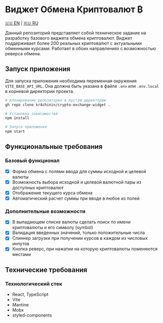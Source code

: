 # Виджет Обмена Криптовалют ₿

[🇺🇸 EN](https://github.com/kr4chinin/crypto-exchange-widget/blob/master/README.md) | [🇷🇺 RU](https://github.com/kr4chinin/crypto-exchange-widget/blob/master/README_RU.md)

Данный репозиторий представляет собой техническое задание на разработку базового виджета обмена криптовалют. Виджет поддерживает более 200 реальных криптовалют с актуальными обменными курсами. Работает в обоих направлениях с возможностью реверса обмена.

## Запуск приложения

Для запуска приложения необходима переменная окружения `VITE_BASE_API_URL`. Она должна быть указана в файле `.env` или `.env.local` в корневой директории проекта.

```bash
# Клонирование репозитория в пустую директорию
gh repo clone kr4chinin/crypto-exchange-widget .

# Установка зависимостей
npm install

# Запуск приложения
npm start
```

## Функциональные требования

### Базовый функционал

- [x] Форма обмена с полями ввода для суммы исходной и целевой валюты
- [x] Возможность выбора исходной и целевой валютной пары из доступных криптовалют
- [x] Отображение текущего курса обмена
- [x] Автоматический расчет суммы при вводе в любое из полей

### Дополнительные возможности

- [x] В выпадающем списке валюты сделать поиск по имени криптовалюты и его символу (symbol)
- [x] Валидация введенных значений, только положительные числа
- [x] Спиннер загрузки при получении курсов в каждом из числовых инпутов
- [x] Кнопка реверс, при нажатии на которую криптовалюты поменяются местами

## Технические требования

### Технологический стек

- React, TypeScript
- Vite
- Mantine
- Mobx
- styled-components
